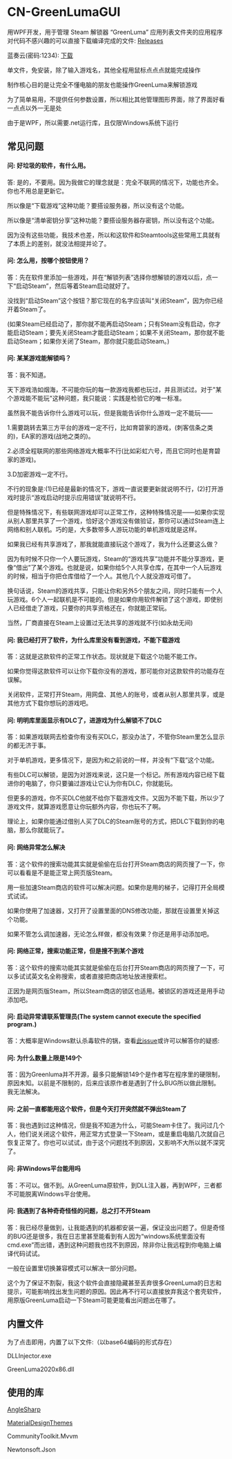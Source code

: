 # CN-GreenLumaGUI

用WPF开发，用于管理 Steam 解锁器 “GreenLuma” 应用列表文件夹的应用程序
对代码不感兴趣的可以直接下载编译完成的文件: [Releases](https://github.com/clinlx/CN_GreenLumaGUI/releases/)

蓝奏云(密码:1234): [下载](https://wwoo.lanzouk.com/b01qylrza)

单文件，免安装，除了输入游戏名，其他全程用鼠标点点点就能完成操作

制作核心目的是让完全不懂电脑的朋友也能操作GreenLuma来解锁游戏

为了简单易用，不提供任何参数设置，所以相比其他管理图形界面，除了界面好看一点点以外一无是处

由于是WPF，所以需要.net运行库，且仅限Windows系统下运行

## 常见问题

#### 问: 好垃圾的软件，有什么用。

答: 是的，不要用。因为我做它的理念就是：完全不联网的情况下，功能也齐全。你也不用总是更新它。

所以像是“下载游戏”这种功能？要搭设服务器，所以没有这个功能。

所以像是“清单密钥分享”这种功能？要搭设服务器存密钥，所以没有这个功能。

因为没有这些功能，我技术也差，所以和这软件和Steamtools这些常用工具就有了本质上的差别，就没法相提并论了。


#### 问: 怎么用，按哪个按钮使用？

答：先在软件里添加一些游戏，并在“解锁列表”选择你想解锁的游戏以后，点一下“启动Steam”，然后等着Steam启动就好了。

没找到“启动Steam”这个按钮？那它现在的名字应该叫“关闭Steam”，因为你已经开着Steam了。

(如果Steam已经启动了，那你就不能再启动Steam；只有Steam没有启动，你才能启动Steam；要先关闭Steam才能启动Steam；如果不关闭Steam，那你就不能启动Steam；如果你关闭了Steam，那你就只能启动Steam。)


#### 问: 某某游戏能解锁吗？

答：我不知道。

天下游戏浩如烟海，不可能你玩的每一款游戏我都也玩过，并且测试过。对于"某个游戏能不能玩"这种问题，我只能说：实践是检验它的唯一标准。

虽然我不能告诉你什么游戏可以玩，但是我能告诉你什么游戏一定不能玩——

1.需要跳转去第三方平台的游戏一定不行，比如育碧家的游戏，(刺客信条之类的)，EA家的游戏(战地之类的)。

2.必须全程联网的那些网络游戏大概率不行(比如彩虹六号，而且它同时也是育碧家的游戏)。

3.D加密游戏一定不行。

不行的现象是:(1)已经是最新的情况下，游戏一直说要更新就说明不行，(2)打开游戏时提示“游戏启动时提示应用错误”就说明不行。

但是特殊情况下，有些联网游戏却可以正常工作，这种特殊情况是——如果你实现从别人那里共享了一个游戏，恰好这个游戏没有做验证，那你可以通过Steam连上网络和别人联机。巧的是，大多数带多人游玩功能的单机游戏就是这样。

如果我已经有共享游戏了，那我就能直接玩这个游戏了，我为什么还要这么做？

因为有时候不只你一个人要玩游戏，Steam的“游戏共享”功能并不能分享游戏，更像“借出”了某个游戏。也就是说，如果你给5个人共享仓库，在其中一个人玩游戏的时候，相当于你把仓库借给了一个人。其他几个人就没游戏可借了。

换句话说，Steam的游戏共享，只能让你和另外5个朋友之间，同时只能有一个人玩游戏。6个人一起联机是不可能的。但是如果你用软件解锁了这个游戏，即使别人已经借走了游戏，只要你的共享资格还在，你就能正常玩。

当然，厂商直接在Steam上设置过无法共享的游戏就不行(如永劫无间)


#### 问: 我已经打开了软件，为什么库里没有看到游戏，不能下载游戏

答：这就是这款软件的正常工作状态。现状就是下载这个功能不能工作。

如果你觉得这款软件可以让你下载你没有的游戏，那可能你对这款软件的功能存在误解。

关闭软件，正常打开Steam，用网盘、其他人的账号，或者从别人那里共享，或是其他方式下载你想玩的游戏吧。


#### 问: 明明库里面显示有DLC了，进游戏为什么解锁不了DLC

答：如果游戏联网去检查你有没有买DLC，那没办法了，不管你Steam里怎么显示的都无济于事。

对于单机游戏，更多情况下，是因为和之前说的一样，并没有“下载”这个功能。

有些DLC可以解锁，是因为对游戏来说，这只是一个标记。所有游戏内容已经下载进你的电脑了，你只要骗过游戏让它认为你有DLC，你就能玩。

但更多的游戏，你不买DLC他就不给你下载游戏文件。又因为不能下载，所以少了游戏文件，就算游戏愿意让你玩额外内容，你也玩不了啊。

理论上，如果你能通过借别人买了DLC的Steam账号的方式，把DLC下载到你的电脑，那么你就能玩了。


#### 问: 网络异常怎么解决

答：这个软件的搜索功能其实就是偷偷在后台打开Steam商店的网页搜了一下，你可以看看是不是能正常上网页版Steam。

用一些加速Steam商店的软件可以解决问题。如果你是用的梯子，记得打开全局模式试试。

如果你使用了加速器，又打开了设置里面的DNS修改功能，那就在设置里关掉这个功能。

如果不管怎么调加速器，无论怎么样做，都没有效果？你还是用手动添加吧。


#### 问: 网络正常，搜索功能正常，但是搜不到某个游戏

答：这个软件的搜索功能其实就是偷偷在后台打开Steam商店的网页搜了一下，可以多试试英文名全称搜索，或者直接把商店地址放进搜索栏。

正因为是网页版Steam，所以Steam商店的锁区也适用。被锁区的游戏还是用手动添加吧。


#### 问: 启动异常请联系管理员(The system cannot execute the specified program.)

答：大概率是Windows默认杀毒软件的锅，查看[此issue](https://github.com/clinlx/CN_GreenLumaGUI/issues/12)或许可以解答你的疑惑:


#### 问: 为什么数量上限是149个

答：因为Greenluma并不开源，最多只能解锁149个是作者写在程序里的硬限制，原因未知。以前是不限制的，后来应该原作者是遇到了什么BUG所以做此限制。我无法解决。


#### 问: 之前一直都能用这个软件，但是今天打开突然就不弹出Steam了

答：我也遇到过这种情况，但是我不知道为什么，可能Steam卡住了。我问过几个人，他们说关闭这个软件，用正常方式登录一下Steam，或是重启电脑几次就自己恢复正常了。你也可以试试，由于这个问题找不到原因，又影响不大所以就不深究了。


#### 问: 非Windows平台能用吗

答：不可以。做不到。从GreenLuma原软件，到DLL注入器，再到WPF，三者都不可能脱离Windows平台使用。


#### 问: 我遇到了各种奇奇怪怪的问题，总之打不开Steam

答：我已经尽量做到，让我能遇到的机器都安装一遍，保证没出问题了。但是奇怪的BUG还是很多，我在日志里甚至能看到有人因为“windows系统里面没有cmd.exe”而出错，遇到这种问题我也找不到原因，除非你让我远程到你电脑上编译代码试试。

一般在设置里切换兼容模式可以解决一部分问题。

这个为了保证不割裂，我这个软件会直接隐藏甚至丢弃很多GreenLuma的日志和提示，可能影响找出发生问题的原因。因此再不行可以直接放弃我这个套壳软件，用原版GreenLuma启动一下Steam可能更能看出问题出在哪了。


## 内置文件

为了点击即用，内置了以下文件:（以base64编码的形式存在）

DLLInjector.exe

GreenLuma2020x86.dll

## 使用的库

[AngleSharp](https://github.com/AngleSharp/AngleSharp)

[MaterialDesignThemes](https://github.com/MaterialDesignInXAML/MaterialDesignInXamlToolkit)

CommunityToolkit.Mvvm

Newtonsoft.Json
